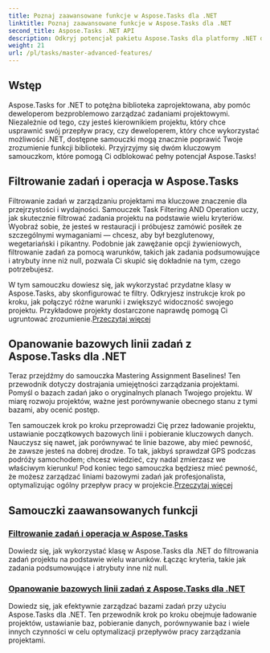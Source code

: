 ```yaml
---
title: Poznaj zaawansowane funkcje w Aspose.Tasks dla .NET
linktitle: Poznaj zaawansowane funkcje w Aspose.Tasks dla .NET
second_title: Aspose.Tasks .NET API
description: Odkryj potencjał pakietu Aspose.Tasks dla platformy .NET dzięki samouczkom na temat filtrowania zadań, linii bazowych przypisań i zaawansowanych funkcji umożliwiających efektywne zarządzanie projektami.
weight: 21
url: /pl/tasks/master-advanced-features/
---
```

## Wstęp

Aspose.Tasks for .NET to potężna biblioteka zaprojektowana, aby pomóc deweloperom bezproblemowo zarządzać zadaniami projektowymi. Niezależnie od tego, czy jesteś kierownikiem projektu, który chce usprawnić swój przepływ pracy, czy deweloperem, który chce wykorzystać możliwości .NET, dostępne samouczki mogą znacznie poprawić Twoje zrozumienie funkcji biblioteki. Przyjrzyjmy się dwóm kluczowym samouczkom, które pomogą Ci odblokować pełny potencjał Aspose.Tasks!

## Filtrowanie zadań i operacja w Aspose.Tasks

Filtrowanie zadań w zarządzaniu projektami ma kluczowe znaczenie dla przejrzystości i wydajności. Samouczek Task Filtering AND Operation uczy, jak skutecznie filtrować zadania projektu na podstawie wielu kryteriów. Wyobraź sobie, że jesteś w restauracji i próbujesz zamówić posiłek ze szczególnymi wymaganiami — chcesz, aby był bezglutenowy, wegetariański i pikantny. Podobnie jak zawężanie opcji żywieniowych, filtrowanie zadań za pomocą warunków, takich jak zadania podsumowujące i atrybuty inne niż null, pozwala Ci skupić się dokładnie na tym, czego potrzebujesz.

 W tym samouczku dowiesz się, jak wykorzystać przydatne klasy w Aspose.Tasks, aby skonfigurować te filtry. Odkryjesz instrukcje krok po kroku, jak połączyć różne warunki i zwiększyć widoczność swojego projektu. Przykładowe projekty dostarczone naprawdę pomogą Ci ugruntować zrozumienie.[Przeczytaj więcej](./task-filtering-and-operation/)

## Opanowanie bazowych linii zadań z Aspose.Tasks dla .NET

Teraz przejdźmy do samouczka Mastering Assignment Baselines! Ten przewodnik dotyczy dostrajania umiejętności zarządzania projektami. Pomyśl o bazach zadań jako o oryginalnych planach Twojego projektu. W miarę rozwoju projektów, ważne jest porównywanie obecnego stanu z tymi bazami, aby ocenić postęp.

 Ten samouczek krok po kroku przeprowadzi Cię przez ładowanie projektu, ustawianie początkowych bazowych linii i pobieranie kluczowych danych. Nauczysz się nawet, jak porównywać te linie bazowe, aby mieć pewność, że zawsze jesteś na dobrej drodze. To tak, jakbyś sprawdzał GPS podczas podróży samochodem; chcesz wiedzieć, czy nadal zmierzasz we właściwym kierunku! Pod koniec tego samouczka będziesz mieć pewność, że możesz zarządzać liniami bazowymi zadań jak profesjonalista, optymalizując ogólny przepływ pracy w projekcie.[Przeczytaj więcej](./mastering-assignment-baseline/)

## Samouczki zaawansowanych funkcji
### [Filtrowanie zadań i operacja w Aspose.Tasks](./task-filtering-and-operation/)
Dowiedz się, jak wykorzystać klasę w Aspose.Tasks dla .NET do filtrowania zadań projektu na podstawie wielu warunków. Łącząc kryteria, takie jak zadania podsumowujące i atrybuty inne niż null.
### [Opanowanie bazowych linii zadań z Aspose.Tasks dla .NET](./mastering-assignment-baseline/)
Dowiedz się, jak efektywnie zarządzać bazami zadań przy użyciu Aspose.Tasks dla .NET. Ten przewodnik krok po kroku obejmuje ładowanie projektów, ustawianie baz, pobieranie danych, porównywanie baz i wiele innych czynności w celu optymalizacji przepływów pracy zarządzania projektami.